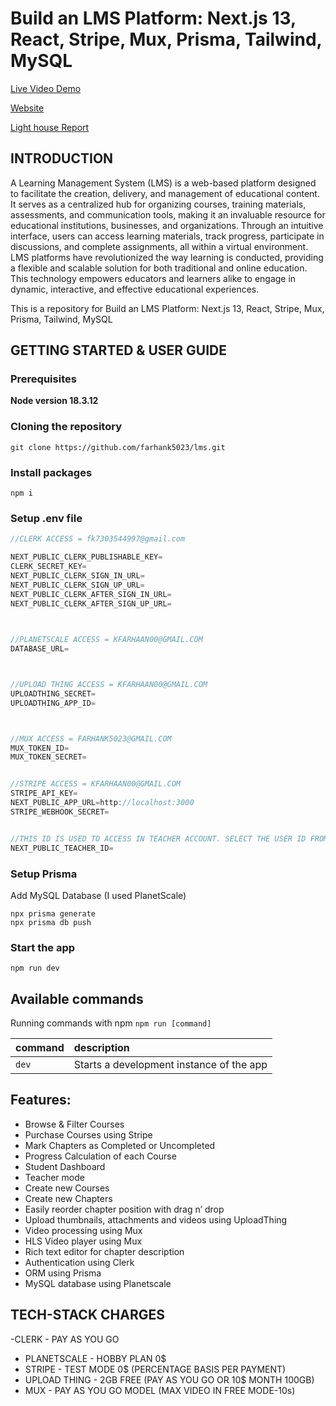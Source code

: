# Build an LMS Platform: Next.js 13,  React, Stripe, Mux, Prisma, Tailwind, MySQL 

[Live Video Demo](https://drive.google.com/file/d/1Dj9l5DwZUMgsenmYgo3BfZUb_sPNVLDg/view?usp=sharing)

[Website](https://lms-iota-gray.vercel.app/)

[Light house Report](https://drive.google.com/file/d/1hr86X5iE0NEY83c3RCnVGLZQ0F0B7Oxl/view?usp=sharing)


## INTRODUCTION
A Learning Management System (LMS) is a web-based platform designed to facilitate the creation, delivery, and management of educational content. It serves as a centralized hub for organizing courses, training materials, assessments, and communication tools, making it an invaluable resource for educational institutions, businesses, and organizations. Through an intuitive interface, users can access learning materials, track progress, participate in discussions, and complete assignments, all within a virtual environment. LMS platforms have revolutionized the way learning is conducted, providing a flexible and scalable solution for both traditional and online education. This technology empowers educators and learners alike to engage in dynamic, interactive, and effective educational experiences.

This is a repository for Build an LMS Platform: Next.js 13,  React, Stripe, Mux, Prisma, Tailwind, MySQL




## GETTING STARTED & USER GUIDE

### Prerequisites

**Node version 18.3.12**

### Cloning the repository

```shell
git clone https://github.com/farhank5023/lms.git
```

### Install packages

```shell
npm i
```

### Setup .env file


```js
//CLERK ACCESS = fk7303544997@gmail.com

NEXT_PUBLIC_CLERK_PUBLISHABLE_KEY=
CLERK_SECRET_KEY=
NEXT_PUBLIC_CLERK_SIGN_IN_URL=
NEXT_PUBLIC_CLERK_SIGN_UP_URL=
NEXT_PUBLIC_CLERK_AFTER_SIGN_IN_URL=
NEXT_PUBLIC_CLERK_AFTER_SIGN_UP_URL=

 

//PLANETSCALE ACCESS = KFARHAAN00@GMAIL.COM
DATABASE_URL=



//UPLOAD THING ACCESS = KFARHAAN00@GMAIL.COM
UPLOADTHING_SECRET=
UPLOADTHING_APP_ID=



//MUX ACCESS = FARHANK5023@GMAIL.COM
MUX_TOKEN_ID=
MUX_TOKEN_SECRET=


//STRIPE ACCESS = KFARHAAN00@GMAIL.COM
STRIPE_API_KEY=
NEXT_PUBLIC_APP_URL=http://localhost:3000
STRIPE_WEBHOOK_SECRET=


//THIS ID IS USED TO ACCESS IN TEACHER ACCOUNT. SELECT THE USER ID FROM CLERK AND PUT BELOW TO GIVE TEACHER ACCESS
NEXT_PUBLIC_TEACHER_ID=
```

### Setup Prisma

Add MySQL Database (I used PlanetScale)

```shell
npx prisma generate
npx prisma db push

```

### Start the app

```shell
npm run dev
```

## Available commands

Running commands with npm `npm run [command]`

| command         | description                              |
| :-------------- | :--------------------------------------- |
| `dev`           | Starts a development instance of the app |



## Features:

- Browse & Filter Courses
- Purchase Courses using Stripe
- Mark Chapters as Completed or Uncompleted
- Progress Calculation of each Course
- Student Dashboard
- Teacher mode
- Create new Courses
- Create new Chapters
- Easily reorder chapter position with drag n’ drop
- Upload thumbnails, attachments and videos using UploadThing
- Video processing using Mux
- HLS Video player using Mux
- Rich text editor for chapter description
- Authentication using Clerk
- ORM using Prisma
- MySQL database using Planetscale

## TECH-STACK CHARGES
-CLERK         - PAY AS YOU GO 
- PLANETSCALE  - HOBBY PLAN 0$
- STRIPE       - TEST MODE 0$ (PERCENTAGE BASIS PER PAYMENT)
- UPLOAD THING - 2GB FREE (PAY AS YOU GO OR 10$ MONTH 100GB)
- MUX          - PAY AS YOU GO MODEL (MAX VIDEO IN FREE MODE-10s)
